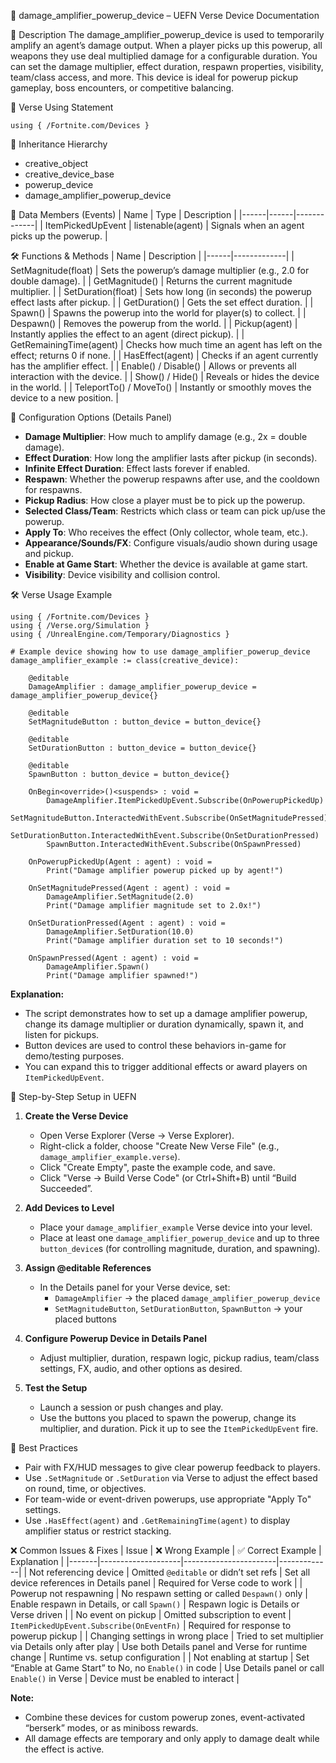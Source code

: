 📘 damage_amplifier_powerup_device – UEFN Verse Device Documentation

🔹 Description
The damage_amplifier_powerup_device is used to temporarily amplify an agent’s damage output. When a player picks up this powerup, all weapons they use deal multiplied damage for a configurable duration. You can set the damage multiplier, effect duration, respawn properties, visibility, team/class access, and more. This device is ideal for powerup pickup gameplay, boss encounters, or competitive balancing.

🧱 Verse Using Statement
```verse
using { /Fortnite.com/Devices }
```

🔗 Inheritance Hierarchy
* creative_object
* creative_device_base
* powerup_device
* damage_amplifier_powerup_device

🧩 Data Members (Events)
| Name | Type | Description |
|------|------|-------------|
| ItemPickedUpEvent | listenable(agent) | Signals when an agent picks up the powerup. |

🛠️ Functions & Methods
| Name | Description |
|------|-------------|
| SetMagnitude(float) | Sets the powerup’s damage multiplier (e.g., 2.0 for double damage). |
| GetMagnitude() | Returns the current magnitude multiplier. |
| SetDuration(float) | Sets how long (in seconds) the powerup effect lasts after pickup. |
| GetDuration() | Gets the set effect duration. |
| Spawn() | Spawns the powerup into the world for player(s) to collect. |
| Despawn() | Removes the powerup from the world. |
| Pickup(agent) | Instantly applies the effect to an agent (direct pickup). |
| GetRemainingTime(agent) | Checks how much time an agent has left on the effect; returns 0 if none. |
| HasEffect(agent) | Checks if an agent currently has the amplifier effect. |
| Enable() / Disable() | Allows or prevents all interaction with the device. |
| Show() / Hide() | Reveals or hides the device in the world. |
| TeleportTo() / MoveTo() | Instantly or smoothly moves the device to a new position. |

🎠 Configuration Options (Details Panel)
* **Damage Multiplier**: How much to amplify damage (e.g., 2x = double damage).
* **Effect Duration**: How long the amplifier lasts after pickup (in seconds).
* **Infinite Effect Duration**: Effect lasts forever if enabled.
* **Respawn**: Whether the powerup respawns after use, and the cooldown for respawns.
* **Pickup Radius**: How close a player must be to pick up the powerup.
* **Selected Class/Team**: Restricts which class or team can pick up/use the powerup.
* **Apply To**: Who receives the effect (Only collector, whole team, etc.).
* **Appearance/Sounds/FX**: Configure visuals/audio shown during usage and pickup.
* **Enable at Game Start**: Whether the device is available at game start.
* **Visibility**: Device visibility and collision control.

🛠️ Verse Usage Example
```verse
using { /Fortnite.com/Devices }
using { /Verse.org/Simulation }
using { /UnrealEngine.com/Temporary/Diagnostics }

# Example device showing how to use damage_amplifier_powerup_device
damage_amplifier_example := class(creative_device):

    @editable
    DamageAmplifier : damage_amplifier_powerup_device = damage_amplifier_powerup_device{}

    @editable
    SetMagnitudeButton : button_device = button_device{}

    @editable
    SetDurationButton : button_device = button_device{}

    @editable
    SpawnButton : button_device = button_device{}

    OnBegin<override>()<suspends> : void =
        DamageAmplifier.ItemPickedUpEvent.Subscribe(OnPowerupPickedUp)
        SetMagnitudeButton.InteractedWithEvent.Subscribe(OnSetMagnitudePressed)
        SetDurationButton.InteractedWithEvent.Subscribe(OnSetDurationPressed)
        SpawnButton.InteractedWithEvent.Subscribe(OnSpawnPressed)

    OnPowerupPickedUp(Agent : agent) : void =
        Print("Damage amplifier powerup picked up by agent!")

    OnSetMagnitudePressed(Agent : agent) : void =
        DamageAmplifier.SetMagnitude(2.0)
        Print("Damage amplifier magnitude set to 2.0x!")

    OnSetDurationPressed(Agent : agent) : void =
        DamageAmplifier.SetDuration(10.0)
        Print("Damage amplifier duration set to 10 seconds!")

    OnSpawnPressed(Agent : agent) : void =
        DamageAmplifier.Spawn()
        Print("Damage amplifier spawned!")
```

**Explanation:**
* The script demonstrates how to set up a damage amplifier powerup, change its damage multiplier or duration dynamically, spawn it, and listen for pickups.
* Button devices are used to control these behaviors in-game for demo/testing purposes.
* You can expand this to trigger additional effects or award players on `ItemPickedUpEvent`.

👥 Step-by-Step Setup in UEFN
1. **Create the Verse Device**
   * Open Verse Explorer (Verse → Verse Explorer).
   * Right-click a folder, choose "Create New Verse File" (e.g., `damage_amplifier_example.verse`).
   * Click "Create Empty", paste the example code, and save.
   * Click "Verse → Build Verse Code" (or Ctrl+Shift+B) until “Build Succeeded”.

2. **Add Devices to Level**
   * Place your `damage_amplifier_example` Verse device into your level.
   * Place at least one `damage_amplifier_powerup_device` and up to three `button_device`s (for controlling magnitude, duration, and spawning).

3. **Assign @editable References**
   * In the Details panel for your Verse device, set:
     * `DamageAmplifier` → the placed `damage_amplifier_powerup_device`
     * `SetMagnitudeButton`, `SetDurationButton`, `SpawnButton` → your placed buttons

4. **Configure Powerup Device in Details Panel**
   * Adjust multiplier, duration, respawn logic, pickup radius, team/class settings, FX, audio, and other options as desired.

5. **Test the Setup**
   * Launch a session or push changes and play.
   * Use the buttons you placed to spawn the powerup, change its multiplier, and duration. Pick it up to see the `ItemPickedUpEvent` fire.

🧠 Best Practices
* Pair with FX/HUD messages to give clear powerup feedback to players.
* Use `.SetMagnitude` or `.SetDuration` via Verse to adjust the effect based on round, time, or objectives.
* For team-wide or event-driven powerups, use appropriate "Apply To" settings.
* Use `.HasEffect(agent)` and `.GetRemainingTime(agent)` to display amplifier status or restrict stacking.

❌ Common Issues & Fixes
| Issue | ❌ Wrong Example | ✅ Correct Example | Explanation |
|-------|--------------------|-----------------------|-------------|
| Not referencing device | Omitted `@editable` or didn’t set refs | Set all device references in Details panel | Required for Verse code to work |
| Powerup not respawning | No respawn setting or called `Despawn()` only | Enable respawn in Details, or call `Spawn()` | Respawn logic is Details or Verse driven |
| No event on pickup | Omitted subscription to event | `ItemPickedUpEvent.Subscribe(OnEventFn)` | Required for response to powerup pickup |
| Changing settings in wrong place | Tried to set multiplier via Details only after play | Use both Details panel and Verse for runtime change | Runtime vs. setup configuration |
| Not enabling at startup | Set “Enable at Game Start” to No, no `Enable()` in code | Use Details panel or call `Enable()` in Verse | Device must be enabled to interact |

**Note:**
* Combine these devices for custom powerup zones, event-activated “berserk” modes, or as miniboss rewards.
* All damage effects are temporary and only apply to damage dealt while the effect is active.

